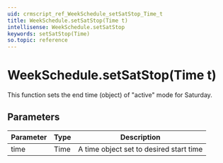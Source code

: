 ```yaml
---
uid: crmscript_ref_WeekSchedule_setSatStop_Time_t
title: WeekSchedule.setSatStop(Time t)
intellisense: WeekSchedule.setSatStop
keywords: setSatStop(Time)
so.topic: reference
---
```


# WeekSchedule.setSatStop(Time t)

This function sets the end time (object) of "active" mode for Saturday.

## Parameters

| Parameter | Type | Description |
|---|---|---|
| time | Time | A time object set to desired start time |
